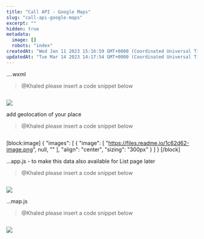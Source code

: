 ```yaml
---
title: "Call API - Google Maps"
slug: "call-api-google-maps"
excerpt: ""
hidden: true
metadata: 
  image: []
  robots: "index"
createdAt: "Wed Jan 11 2023 15:16:59 GMT+0000 (Coordinated Universal Time)"
updatedAt: "Tue Mar 14 2023 14:17:54 GMT+0000 (Coordinated Universal Time)"
---
```

....wxml

> @Khaled please insert a code snippet below

```

```

![](https://files.readme.io/65f576d-image.png)

add geolocation of your place

> @Khaled please insert a code snippet below

```

```

[block:image]
{
  "images": [
    {
      "image": [
        "https://files.readme.io/1c62d62-image.png",
        null,
        ""
      ],
      "align": "center",
      "sizing": "300px"
    }
  ]
}
[/block]


...app.js - to make this data also available for List page later

> @Khaled please insert a code snippet below

```

```

![](https://files.readme.io/7c7cff9-image.png)

...map.js

> @Khaled please insert a code snippet below

```

```

![](https://files.readme.io/a7be42d-image.png)
